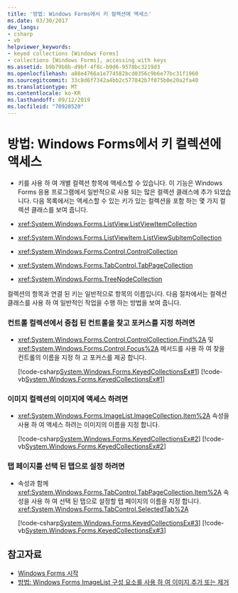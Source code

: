 ```yaml
---
title: '방법: Windows Forms에서 키 컬렉션에 액세스'
ms.date: 03/30/2017
dev_langs:
- csharp
- vb
helpviewer_keywords:
- keyed collections [Windows Forms]
- collections [Windows Forms], accessing with keys
ms.assetid: b9b79b8b-d9bf-4f8c-b9d6-9578bc3219d3
ms.openlocfilehash: a88e4766a1e774582bcd0356c9b6e77bc31f1960
ms.sourcegitcommit: 33c8d6f7342a4bb2c577842b7f075b0e20a2fa40
ms.translationtype: MT
ms.contentlocale: ko-KR
ms.lasthandoff: 09/12/2019
ms.locfileid: "70928520"
---
```

# <a name="how-to-access-keyed-collections-in-windows-forms"></a>방법: Windows Forms에서 키 컬렉션에 액세스

- 키를 사용 하 여 개별 컬렉션 항목에 액세스할 수 있습니다. 이 기능은 Windows Forms 응용 프로그램에서 일반적으로 사용 되는 많은 컬렉션 클래스에 추가 되었습니다. 다음 목록에서는 액세스할 수 있는 키가 있는 컬렉션을 포함 하는 몇 가지 컬렉션 클래스를 보여 줍니다.  
  
- <xref:System.Windows.Forms.ListView.ListViewItemCollection>  
  
- <xref:System.Windows.Forms.ListViewItem.ListViewSubItemCollection>  
  
- <xref:System.Windows.Forms.Control.ControlCollection>  
  
- <xref:System.Windows.Forms.TabControl.TabPageCollection>  
  
- <xref:System.Windows.Forms.TreeNodeCollection>  
  
 컬렉션의 항목과 연결 된 키는 일반적으로 항목의 이름입니다. 다음 절차에서는 컬렉션 클래스를 사용 하 여 일반적인 작업을 수행 하는 방법을 보여 줍니다.  
  
### <a name="to-find-and-give-focus-to-a-nested-control-in-a-control-collection"></a>컨트롤 컬렉션에서 중첩 된 컨트롤을 찾고 포커스를 지정 하려면  
  
- <xref:System.Windows.Forms.Control.ControlCollection.Find%2A> 및<xref:System.Windows.Forms.Control.Focus%2A> 메서드를 사용 하 여 찾을 컨트롤의 이름을 지정 하 고 포커스를 제공 합니다.  
  
     [!code-csharp[System.Windows.Forms.KeyedCollectionsEx#1](~/samples/snippets/csharp/VS_Snippets_Winforms/System.Windows.Forms.KeyedCollectionsEx/CS/Form1.cs#1)]
     [!code-vb[System.Windows.Forms.KeyedCollectionsEx#1](~/samples/snippets/visualbasic/VS_Snippets_Winforms/System.Windows.Forms.KeyedCollectionsEx/VB/Form1.vb#1)]  
  
### <a name="to-access-an-image-in-an-image-collection"></a>이미지 컬렉션의 이미지에 액세스 하려면  
  
- <xref:System.Windows.Forms.ImageList.ImageCollection.Item%2A> 속성을 사용 하 여 액세스 하려는 이미지의 이름을 지정 합니다.  
  
     [!code-csharp[System.Windows.Forms.KeyedCollectionsEx#2](~/samples/snippets/csharp/VS_Snippets_Winforms/System.Windows.Forms.KeyedCollectionsEx/CS/Form1.cs#2)]
     [!code-vb[System.Windows.Forms.KeyedCollectionsEx#2](~/samples/snippets/visualbasic/VS_Snippets_Winforms/System.Windows.Forms.KeyedCollectionsEx/VB/Form1.vb#2)]  
  
### <a name="to-set-a-tab-page-as-the-selected-tab"></a>탭 페이지를 선택 된 탭으로 설정 하려면  
  
- 속성과 함께 <xref:System.Windows.Forms.TabControl.TabPageCollection.Item%2A> 속성을 사용 하 여 선택 된 탭으로 설정할 탭 페이지의 이름을 지정 합니다. <xref:System.Windows.Forms.TabControl.SelectedTab%2A>  
  
     [!code-csharp[System.Windows.Forms.KeyedCollectionsEx#3](~/samples/snippets/csharp/VS_Snippets_Winforms/System.Windows.Forms.KeyedCollectionsEx/CS/Form1.cs#3)]
     [!code-vb[System.Windows.Forms.KeyedCollectionsEx#3](~/samples/snippets/visualbasic/VS_Snippets_Winforms/System.Windows.Forms.KeyedCollectionsEx/VB/Form1.vb#3)]  
  
## <a name="see-also"></a>참고자료

- [Windows Forms 시작](getting-started-with-windows-forms.md)
- [방법: Windows Forms ImageList 구성 요소를 사용 하 여 이미지 추가 또는 제거](./controls/how-to-add-or-remove-images-with-the-windows-forms-imagelist-component.md)
